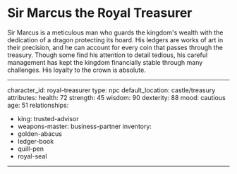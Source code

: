 # Sir Marcus the Royal Treasurer

Sir Marcus is a meticulous man who guards the kingdom's wealth with the dedication of a dragon protecting its hoard. His ledgers are works of art in their precision, and he can account for every coin that passes through the treasury. Though some find his attention to detail tedious, his careful management has kept the kingdom financially stable through many challenges. His loyalty to the crown is absolute.

---
character_id: royal-treasurer
type: npc
default_location: castle/treasury
attributes:
  health: 72
  strength: 45
  wisdom: 90
  dexterity: 88
  mood: cautious
  age: 51
relationships:
  - king: trusted-advisor
  - weapons-master: business-partner
inventory:
  - golden-abacus
  - ledger-book
  - quill-pen
  - royal-seal
---